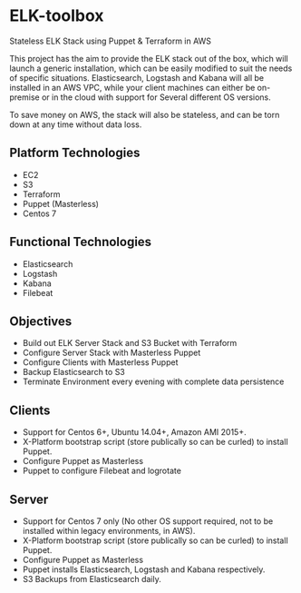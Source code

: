 # ELK-toolbox
Stateless ELK Stack using Puppet &amp; Terraform in AWS

This project has the aim to provide the ELK stack out of the box, which will launch a generic installation, which can be easily modified to suit the needs of specific situations. Elasticsearch, Logstash and Kabana will all be installed in an AWS VPC, while your client machines can either be on-premise or in the cloud with support for Several different OS versions.

To save money on AWS, the stack will also be stateless, and can be torn down at any time without data loss.


## Platform Technologies
* EC2
* S3
* Terraform
* Puppet (Masterless)
* Centos 7

## Functional Technologies
* Elasticsearch
* Logstash
* Kabana
* Filebeat

## Objectives
* Build out ELK Server Stack and S3 Bucket with Terraform
* Configure Server Stack with Masterless Puppet
* Configure Clients with Masterless Puppet
* Backup Elasticsearch to S3
* Terminate Environment every evening with complete data persistence


## Clients
* Support for Centos 6+, Ubuntu 14.04+, Amazon AMI 2015+.
* X-Platform bootstrap script (store publically so can be curled) to install Puppet.
* Configure Puppet as Masterless
* Puppet to configure Filebeat and logrotate

## Server
* Support for Centos 7 only (No other OS support required, not to be installed within legacy environments, in AWS).
* X-Platform bootstrap script (store publically so can be curled) to install Puppet.
* Configure Puppet as Masterless
* Puppet installs Elasticsearch, Logstash and Kabana respectively.
* S3 Backups from Elasticsearch daily.
